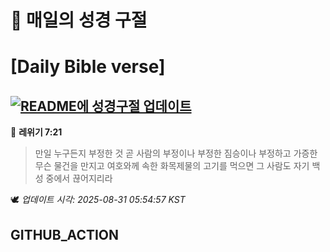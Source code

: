 # 🙏 매일의 성경 구절
# [Daily Bible verse]
## [![README에 성경구절 업데이트](https://github.com/DONGSUKA/first_test/actions/workflows/update-readme-bible.yml/badge.svg)](https://github.com/DONGSUKA/first_test/actions/workflows/update-readme-bible.yml)
<!-- START_BIBLE_VERSE -->
📖 **레위기 7:21**
> 만일 누구든지 부정한 것 곧 사람의 부정이나 부정한 짐승이나 부정하고 가증한 무슨 물건을 만지고 여호와께 속한 화목제물의 고기를 먹으면 그 사람도 자기 백성 중에서 끊어지리라

🕊️ _업데이트 시각: 2025-08-31 05:54:57 KST_
  <!-- END_BIBLE_VERSE -->
## GITHUB_ACTION

